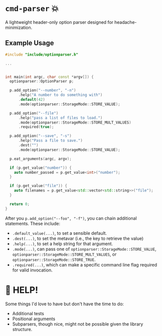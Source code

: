 # `cmd-parser` 💥

A lightweight header-only option parser designed for headache-minimization.

## Example Usage

```c++
#include "include/optionparser.h"

...


int main(int argc, char const *argv[]) {
  optionparser::OptionParser p;

  p.add_option("--number", "-n")
      .help("A number to do something with")
      .default(42)
      .mode(optionparser::StorageMode::STORE_VALUE);

  p.add_option("--file")
      .help("pass a list of files to load.")
      .mode(optionparser::StorageMode::STORE_MULT_VALUES)
      .required(true);

  p.add_option("--save", "-s")
      .help("Pass a file to save.")
      .dest("")
      .mode(optionparser::StorageMode::STORE_VALUE);

  p.eat_arguments(argc, argv);

  if (p.get_value("number")) {
    auto number_passed = p.get_value<int>("number");
  }

  if (p.get_value("file")) {
    auto filenames = p.get_value<std::vector<std::string>>("file");
  }

  return 0;
}
```

After you `p.add_option("--foo", "-f")`, you can chain additional statements. These include:

* `.default_value(...)`, to set a sensible default.
* `.dest(...)`, to set the metavar (i.e., the key to retrieve the value)
* `.help(...)`, to set a help string for that argument.
* `.mode(...)`, can pass one of `optionparser::StorageMode::STORE_VALUE`, `optionparser::StorageMode::STORE_MULT_VALUES`, or `optionparser::StorageMode::STORE_TRUE`.
* `.required(...)`, which can make a specific command line flag required for valid invocation.

# 🚧 HELP!

Some things I'd love to have but don't have the time to do:

* Additional tests
* Positional arguments
* Subparsers, though nice, might not be possible given the library structure.

